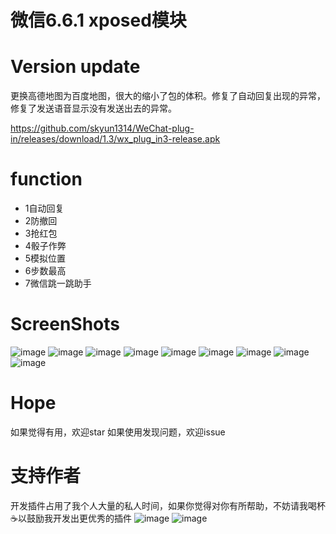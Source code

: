 微信6.6.1 xposed模块
====

Version update
====
更换高德地图为百度地图，很大的缩小了包的体积。修复了自动回复出现的异常，修复了发送语音显示没有发送出去的异常。

https://github.com/skyun1314/WeChat-plug-in/releases/download/1.3/wx_plug_in3-release.apk

function
==== 

 * 1自动回复  
 * 2防撤回  
 * 3抢红包  
 * 4骰子作弊 
 * 5模拟位置  
 * 6步数最高   
 * 7微信跳一跳助手


ScreenShots
====
![image](https://github.com/skyun1314/AesTest/blob/master/screenshots/1.jpg)
![image](https://github.com/skyun1314/AesTest/blob/master/screenshots/2.jpg)
![image](https://github.com/skyun1314/AesTest/blob/master/screenshots/3.jpg)
![image](https://github.com/skyun1314/AesTest/blob/master/screenshots/4.jpg)
![image](https://github.com/skyun1314/AesTest/blob/master/screenshots/5.jpg)
![image](https://github.com/skyun1314/AesTest/blob/master/screenshots/6.jpg)
![image](https://github.com/skyun1314/AesTest/blob/master/screenshots/7.jpg)
![image](https://github.com/skyun1314/AesTest/blob/master/screenshots/8.jpg)
![image](https://github.com/skyun1314/AesTest/blob/master/screenshots/9.jpg)
 


Hope
==== 
如果觉得有用，欢迎star
如果使用发现问题，欢迎issue

支持作者
==== 
开发插件占用了我个人大量的私人时间，如果你觉得对你有所帮助，不妨请我喝杯☕️以鼓励我开发出更优秀的插件
 ![image](https://github.com/skyun1314/AesTest/blob/master/screenshots/alipay.jpg)
![image](https://github.com/skyun1314/AesTest/blob/master/screenshots/mm_pay.png)
